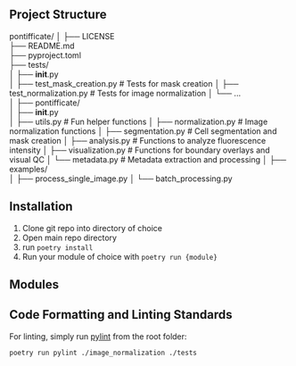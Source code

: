 
## Project Structure
pontifficate/
│
├── LICENSE                
├── README.md               
├── pyproject.toml           
├── tests/                    
│   ├── __init__.py          
│   ├── test_mask_creation.py # Tests for mask creation
│   ├── test_normalization.py # Tests for image normalization
│   └── ...                 
│
├── pontifficate/               
│   ├── __init__.py         
│   ├── utils.py              # Fun helper functions
│   ├── normalization.py      # Image normalization functions
│   ├── segmentation.py       # Cell segmentation and mask creation
│   ├── analysis.py           # Functions to analyze fluorescence intensity
│   ├── visualization.py      # Functions for boundary overlays and visual QC
│   └── metadata.py           # Metadata extraction and processing
│
├── examples/               
│   ├── process_single_image.py
│   └── batch_processing.py

## Installation

1. Clone git repo into directory of choice
2. Open main repo directory
3. run `poetry install`
4. Run your module of choice with `poetry run {module}`

## Modules


## Code Formatting and Linting Standards

For linting, simply run [pylint](https://pylint.pycqa.org/en/latest/) from the root folder:
```sh
poetry run pylint ./image_normalization ./tests
